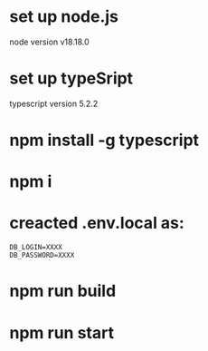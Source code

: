 # set up node.js
  node version v18.18.0
# set up typeSript
  typescript version  5.2.2
# npm install -g typescript
# npm i
# creacted .env.local as:
    DB_LOGIN=XXXX
    DB_PASSWORD=XXXX
# npm run build
# npm run start